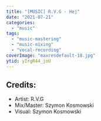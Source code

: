 ```yaml
---
title: "[MUSIC] R.V.G - Hej"
date: "2021-07-21"
categories:
  - "music"
tags:
  - "music-mastering"
  - "music-mixing"
  - "vocal-recording"
coverImage: "maxresdefault-18.jpg"
ytid: yIrgR44_joU
---
```

## Credits:

- Artist: R.V.G
- Mix/Master: Szymon Kosmowski
- Visual: Szymon Kosmowski
